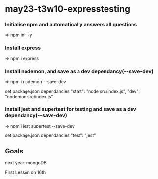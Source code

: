 # may23-t3w10-expresstesting



### Initialise npm and automatically answers all questions
=> npm init -y

### Install express
=> npm i express

### Install nodemon, and save as a dev dependancy(--save-dev)
=> npm i nodemon --save-dev

set package.json dependancies
    "start": "node src/index.js",
    "dev": "nodemon src/index.js"

### Install jest and supertest for testing and save as a dev dependancy(--save-dev)
=> npm i jest supertest --save-dev

set package.json dependancies
    "test": "jest"

## Goals

next year: 
    mongoDB

First Lesson on 16th